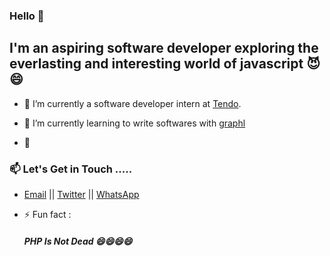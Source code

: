 ### Hello 👋


## I'm an aspiring software developer exploring the everlasting and interesting world of javascript 😈😄

- 🔭 I’m currently a software developer intern at [Tendo](https://www.tengahq.com/).

- 🌱 I’m currently learning to write softwares with [graphl](https://graphql.org/)

- 👯

### 📫  Let's Get in Touch  ..... <br />

  * [Email](mailto:ybenson96@gmail.com) || [Twitter](https://twitter.com/boybenson_) || [WhatsApp](https://wa.me/233546949655)

- ⚡ Fun fact :
   ##### PHP Is Not Dead 😄😄😄😄 

